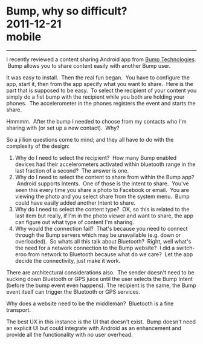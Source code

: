 # Bump, why so difficult?<br>2011-12-21<br>mobile<br>
---
I recently reviewed a content sharing Android app from [Bump Technologies](http://bu.mp/jobs).  Bump allows you to share content easily with another Bump user.  
  
It was easy to install.  Then the real fun began.  You have to configure the app, start it, then from the app specify what you want to share.  Here is the part that is supposed to be easy.  To select the recipient of your content you simply do a fist bump with the recipient while you both are holding your phones.  The accelerometer in the phones registers the event and starts the share.  
  
Hmmmm.  After the bump I needed to choose from my contacts who I'm sharing with (or set up a new contact).  Why?  
  
So a jillion questions come to mind; and they all have to do with the complexity of the design:  
  


  1. Why do I need to select the recipient?  How many Bump enabled devices had their accelerometers activated within bluetooth range in the last fraction of a second?  The answer is one.
  2. Why do I need to select the content to share from within the Bump app?  Android supports Intents.  One of those is the intent to share.  You've seen this every time you share a photo to Facebook or email.  You are viewing the photo and you select share from the system menu.  Bump could have easily added another Intent to share.
  3. Why do I need to select the content type?  OK, so this is related to the last item but really, if I'm in the photo viewer and want to share, the app can figure out what type of content I'm sharing.
  4. Why would the connection fail?  That's because you need to connect through the Bump servers which may be unavailable (e.g. down or overloaded).  So whats all this talk about Bluetooth?  Right, well what's the need for a network connection to the Bump website?  I did a switch-eroo from network to Bluetooth because what do we care?  Let the app decide the connectivity, just make it work.

There are architectural considerations also.  The sender doesn't need to be sucking down Bluetooth or GPS juice until the user selects the Bump Intent (before the bump event even happens). The recipient is the same, the Bump event itself can trigger the Bluetooth or GPS services.  
  
Why does a website need to be the middleman?  Bluetooth is a fine transport.  
  
The best UX in this instance is the UI that doesn't exist.  Bump doesn't need an explicit UI but could integrate with Android as an enhancement and provide all the functionality with no user overhead.

